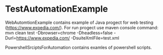 # TestAutomationExample
WebAutomtionExample contains example of Java progect for web testing (https://www.expedia.com/). For run progect use maven console command:
mvn clean test -Dbrowser=chrome -Dheadless=false -Durl=https://www.expedia.com/ -DsuiteXmlFile=test.xml

PowershellSrciptsForAutomation contains examles of powershell scripts.
